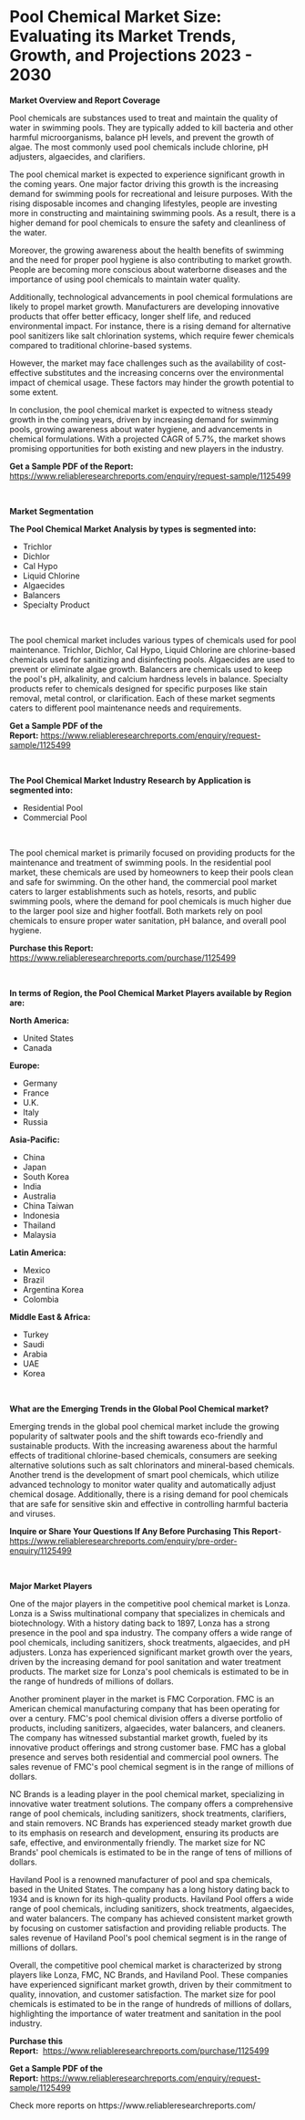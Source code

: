 <p><h1>Pool Chemical Market Size: Evaluating its Market Trends, Growth, and Projections 2023 - 2030</h1></p><p><strong>Market Overview and Report Coverage</strong></p>
<p><p>Pool chemicals are substances used to treat and maintain the quality of water in swimming pools. They are typically added to kill bacteria and other harmful microorganisms, balance pH levels, and prevent the growth of algae. The most commonly used pool chemicals include chlorine, pH adjusters, algaecides, and clarifiers.</p><p>The pool chemical market is expected to experience significant growth in the coming years. One major factor driving this growth is the increasing demand for swimming pools for recreational and leisure purposes. With the rising disposable incomes and changing lifestyles, people are investing more in constructing and maintaining swimming pools. As a result, there is a higher demand for pool chemicals to ensure the safety and cleanliness of the water.</p><p>Moreover, the growing awareness about the health benefits of swimming and the need for proper pool hygiene is also contributing to market growth. People are becoming more conscious about waterborne diseases and the importance of using pool chemicals to maintain water quality.</p><p>Additionally, technological advancements in pool chemical formulations are likely to propel market growth. Manufacturers are developing innovative products that offer better efficacy, longer shelf life, and reduced environmental impact. For instance, there is a rising demand for alternative pool sanitizers like salt chlorination systems, which require fewer chemicals compared to traditional chlorine-based systems.</p><p>However, the market may face challenges such as the availability of cost-effective substitutes and the increasing concerns over the environmental impact of chemical usage. These factors may hinder the growth potential to some extent.</p><p>In conclusion, the pool chemical market is expected to witness steady growth in the coming years, driven by increasing demand for swimming pools, growing awareness about water hygiene, and advancements in chemical formulations. With a projected CAGR of 5.7%, the market shows promising opportunities for both existing and new players in the industry.</p></p>
<p><strong>Get a Sample PDF of the Report:</strong> <a href="https://www.reliableresearchreports.com/enquiry/request-sample/1125499">https://www.reliableresearchreports.com/enquiry/request-sample/1125499</a></p>
<p>&nbsp;</p>
<p><strong>Market Segmentation</strong></p>
<p><strong>The Pool Chemical Market Analysis by types is segmented into:</strong></p>
<p><ul><li>Trichlor</li><li>Dichlor</li><li>Cal Hypo</li><li>Liquid Chlorine</li><li>Algaecides</li><li>Balancers</li><li>Specialty Product</li></ul></p>
<p>&nbsp;</p>
<p><p>The pool chemical market includes various types of chemicals used for pool maintenance. Trichlor, Dichlor, Cal Hypo, Liquid Chlorine are chlorine-based chemicals used for sanitizing and disinfecting pools. Algaecides are used to prevent or eliminate algae growth. Balancers are chemicals used to keep the pool's pH, alkalinity, and calcium hardness levels in balance. Specialty products refer to chemicals designed for specific purposes like stain removal, metal control, or clarification. Each of these market segments caters to different pool maintenance needs and requirements.</p></p>
<p><strong>Get a Sample PDF of the Report:</strong>&nbsp;<a href="https://www.reliableresearchreports.com/enquiry/request-sample/1125499">https://www.reliableresearchreports.com/enquiry/request-sample/1125499</a></p>
<p>&nbsp;</p>
<p><strong>The Pool Chemical Market Industry Research by Application is segmented into:</strong></p>
<p><ul><li>Residential Pool</li><li>Commercial Pool</li></ul></p>
<p>&nbsp;</p>
<p><p>The pool chemical market is primarily focused on providing products for the maintenance and treatment of swimming pools. In the residential pool market, these chemicals are used by homeowners to keep their pools clean and safe for swimming. On the other hand, the commercial pool market caters to larger establishments such as hotels, resorts, and public swimming pools, where the demand for pool chemicals is much higher due to the larger pool size and higher footfall. Both markets rely on pool chemicals to ensure proper water sanitation, pH balance, and overall pool hygiene.</p></p>
<p><strong>Purchase this Report:</strong>&nbsp; <a href="https://www.reliableresearchreports.com/purchase/1125499">https://www.reliableresearchreports.com/purchase/1125499</a></p>
<p>&nbsp;</p>
<p><strong>In terms of Region, the Pool Chemical Market Players available by Region are:</strong></p>
<p>
    <p> <strong> North America: </strong>
        <ul>
            <li>United States</li>
            <li>Canada</li>
        </ul>
        </p> 
    <p> <strong> Europe: </strong>
        <ul>
            <li>Germany</li>
            <li>France</li>
            <li>U.K.</li>
            <li>Italy</li>
            <li>Russia</li>
        </ul>
        </p> 
    <p> <strong> Asia-Pacific: </strong>
        <ul>
            <li>China</li>
            <li>Japan</li>
            <li>South Korea</li>
            <li>India</li>
            <li>Australia</li>
            <li>China Taiwan</li>
            <li>Indonesia</li>
            <li>Thailand</li>
            <li>Malaysia</li>
        </ul>
        </p> 
    <p> <strong> Latin America: </strong>
        <ul>
            <li>Mexico</li>
            <li>Brazil</li>
            <li>Argentina Korea</li>
            <li>Colombia</li>
        </ul>
        </p> 
    <p> <strong> Middle East & Africa: </strong>
        <ul>
            <li>Turkey</li>
            <li>Saudi</li>
            <li>Arabia</li>
            <li>UAE</li>
            <li>Korea</li>
        </ul>
    </p>
    </p>
<p>&nbsp;</p>
<p><strong>What are the Emerging Trends in the Global Pool Chemical market?</strong></p>
<p><p>Emerging trends in the global pool chemical market include the growing popularity of saltwater pools and the shift towards eco-friendly and sustainable products. With the increasing awareness about the harmful effects of traditional chlorine-based chemicals, consumers are seeking alternative solutions such as salt chlorinators and mineral-based chemicals. Another trend is the development of smart pool chemicals, which utilize advanced technology to monitor water quality and automatically adjust chemical dosage. Additionally, there is a rising demand for pool chemicals that are safe for sensitive skin and effective in controlling harmful bacteria and viruses.</p></p>
<p><strong>Inquire or Share Your Questions If Any Before Purchasing This Report</strong>- <a href="https://www.reliableresearchreports.com/enquiry/pre-order-enquiry/1125499">https://www.reliableresearchreports.com/enquiry/pre-order-enquiry/1125499</a></p>
<p>&nbsp;</p>
<p><strong>Major Market Players</strong></p>
<p><p>One of the major players in the competitive pool chemical market is Lonza. Lonza is a Swiss multinational company that specializes in chemicals and biotechnology. With a history dating back to 1897, Lonza has a strong presence in the pool and spa industry. The company offers a wide range of pool chemicals, including sanitizers, shock treatments, algaecides, and pH adjusters. Lonza has experienced significant market growth over the years, driven by the increasing demand for pool sanitation and water treatment products. The market size for Lonza's pool chemicals is estimated to be in the range of hundreds of millions of dollars.</p><p>Another prominent player in the market is FMC Corporation. FMC is an American chemical manufacturing company that has been operating for over a century. FMC's pool chemical division offers a diverse portfolio of products, including sanitizers, algaecides, water balancers, and cleaners. The company has witnessed substantial market growth, fueled by its innovative product offerings and strong customer base. FMC has a global presence and serves both residential and commercial pool owners. The sales revenue of FMC's pool chemical segment is in the range of millions of dollars.</p><p>NC Brands is a leading player in the pool chemical market, specializing in innovative water treatment solutions. The company offers a comprehensive range of pool chemicals, including sanitizers, shock treatments, clarifiers, and stain removers. NC Brands has experienced steady market growth due to its emphasis on research and development, ensuring its products are safe, effective, and environmentally friendly. The market size for NC Brands' pool chemicals is estimated to be in the range of tens of millions of dollars.</p><p>Haviland Pool is a renowned manufacturer of pool and spa chemicals, based in the United States. The company has a long history dating back to 1934 and is known for its high-quality products. Haviland Pool offers a wide range of pool chemicals, including sanitizers, shock treatments, algaecides, and water balancers. The company has achieved consistent market growth by focusing on customer satisfaction and providing reliable products. The sales revenue of Haviland Pool's pool chemical segment is in the range of millions of dollars.</p><p>Overall, the competitive pool chemical market is characterized by strong players like Lonza, FMC, NC Brands, and Haviland Pool. These companies have experienced significant market growth, driven by their commitment to quality, innovation, and customer satisfaction. The market size for pool chemicals is estimated to be in the range of hundreds of millions of dollars, highlighting the importance of water treatment and sanitation in the pool industry.</p></p>
<p><strong>Purchase this Report:</strong>&nbsp;&nbsp;<a href="https://www.reliableresearchreports.com/purchase/1125499">https://www.reliableresearchreports.com/purchase/1125499</a></p>
<p></p>
<p><strong>Get a Sample PDF of the Report:</strong>&nbsp;<a href="https://www.reliableresearchreports.com/enquiry/request-sample/1125499">https://www.reliableresearchreports.com/enquiry/request-sample/1125499</a></p>
<p>Check more reports on https://www.reliableresearchreports.com/</p>